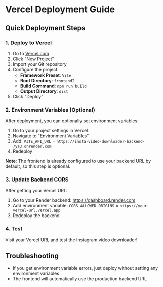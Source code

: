 # Vercel Deployment Guide

## Quick Deployment Steps

### 1. Deploy to Vercel
1. Go to [Vercel.com](https://vercel.com)
2. Click "New Project"
3. Import your Git repository
4. Configure the project:
   - **Framework Preset**: `Vite`
   - **Root Directory**: `frontendI`
   - **Build Command**: `npm run build`
   - **Output Directory**: `dist`
5. Click "Deploy"

### 2. Environment Variables (Optional)
After deployment, you can optionally set environment variables:
1. Go to your project settings in Vercel
2. Navigate to "Environment Variables"
3. Add: `VITE_API_URL` = `https://insta-video-downloader-backend-7ya3.onrender.com`
4. Redeploy

**Note**: The frontend is already configured to use your backend URL by default, so this step is optional.

### 3. Update Backend CORS
After getting your Vercel URL:
1. Go to your Render backend: https://dashboard.render.com
2. Add environment variable: `CORS_ALLOWED_ORIGINS` = `https://your-vercel-url.vercel.app`
3. Redeploy the backend

### 4. Test
Visit your Vercel URL and test the Instagram video downloader!

## Troubleshooting
- If you get environment variable errors, just deploy without setting any environment variables
- The frontend will automatically use the production backend URL 